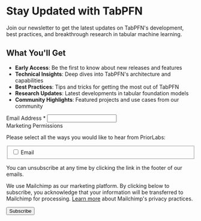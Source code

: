 # Stay Updated with TabPFN

Join our newsletter to get the latest updates on TabPFN's development, best practices, and breakthrough research in tabular machine learning.

## What You'll Get

- **Early Access**: Be the first to know about new releases and features
- **Technical Insights**: Deep dives into TabPFN's architecture and capabilities
- **Best Practices**: Tips and tricks for getting the most out of TabPFN
- **Research Updates**: Latest developments in tabular foundation models
- **Community Highlights**: Featured projects and use cases from our community

<div id="mc_embed_shell">
<link href="//cdn-images.mailchimp.com/embedcode/classic-061523.css" rel="stylesheet" type="text/css">
<style>
.grid-container {
    display: grid;
    grid-template-columns: repeat(auto-fit, minmax(250px, 1fr));
    gap: 1.5rem;
    margin: 2rem 0;
}

#mc_embed_signup {
    background: #ffffff;
    border-radius: 12px;
    box-shadow: 0 4px 6px rgba(0,0,0,0.05);
    padding: 2rem;
    margin: 2rem auto;
    width: 100%;
    max-width: none;
}

.mc-field-group {
    margin-bottom: 1.5rem;
}

.mc-field-group label {
    color: #374151;
    font-weight: 500;
    font-size: inherit;
    display: block;
    margin-bottom: 0.5rem;
}

.mc-field-group input,
.mc-field-group select {
    width: 100%;
    padding: 0.75rem;
    border: 1.5px solid #E5E7EB;
    border-radius: 8px;
    font-size: 1rem;
    transition: all 0.2s ease;
}

.mc-field-group input:focus,
.mc-field-group select:focus {
    border-color: #3B82F6;
    outline: none;
    box-shadow: 0 0 0 3px rgba(59, 130, 246, 0.1);
}

/* Improved checkbox styling */
.content__gdpr fieldset.mc_fieldset {
    border: none;
    padding: 0;
    margin: 1rem 0;
}

.content__gdpr .checkbox.subfield {
    display: flex;
    align-items: center;
    gap: 0.5rem;
    margin: 0.5rem 0;
    cursor: pointer;
}

.content__gdpr input[type="checkbox"] {
    appearance: none;
    -webkit-appearance: none;
    width: 1.25rem;
    height: 1.25rem;
    border: 1.5px solid #E5E7EB;
    border-radius: 4px;
    margin: 0;
    display: grid;
    place-content: center;
    cursor: pointer;
    transition: all 0.2s ease;
}

.content__gdpr input[type="checkbox"]:checked {
    background-color: #3B82F6;
    border-color: #3B82F6;
}

.content__gdpr input[type="checkbox"]:checked::before {
    content: "✓";
    color: white;
    font-size: inherit;
    font-weight: bold;
}

.content__gdpr input[type="checkbox"]:focus {
    outline: none;
    box-shadow: 0 0 0 3px rgba(59, 130, 246, 0.1);
}

#mc-embedded-subscribe {
    background-color: #3B82F6;
    color: white;
    padding: 0.75rem 2rem;
    border-radius: 8px;
    font-weight: 500;
    font-size: 1rem;
    border: none;
    cursor: pointer;
    transition: background-color 0.2s ease;
    width: 100%;
    margin-top: 1rem;
}

#mc-embedded-subscribe:hover {
    background-color: #2563EB;
}

.indicates-required {
    text-align: right;
    font-size: 0.875rem;
    color: #6B7280;
    margin-bottom: 1rem;
}

.asterisk {
    color: #EF4444;
    margin-left: 0.25rem;
}

.content__gdpr label {
    font-weight: 500;
    color: #374151;
    margin-bottom: 0.5rem;
    display: block;
}

.content__gdpr p,
.content__gdprLegal p {
    color: #6B7280;
    font-size: 0.875rem;
    margin: 0.5rem 0;
    line-height: 1.5;
}

#mergeRow-gdpr {
    margin-top: 1.5rem;
    padding-top: 1.5rem;
    border-top: 1px solid #E5E7EB;
}
</style>


<!-- Mailchimp Form Here -->
<div id="mc_embed_signup">
    <form action="https://priorlabs.us9.list-manage.com/subscribe/post?u=802a2610cb5a7f59daab4771a&amp;id=ca948f4735&amp;v_id=4623&amp;f_id=002feae3f0" method="post" id="mc-embedded-subscribe-form" name="mc-embedded-subscribe-form" class="validate" target="_blank">
        <div id="mc_embed_signup_scroll">
            <div class="mc-field-group">
                <label for="mce-EMAIL">Email Address <span class="asterisk">*</span></label>
                <input type="email" name="EMAIL" class="required email" id="mce-EMAIL" required value="">
            </div>
            <div id="mergeRow-gdpr" class="mergeRow gdpr-mergeRow content__gdprBlock mc-field-group">
                <div class="content__gdpr">
                    <label>Marketing Permissions</label>
                    <p>Please select all the ways you would like to hear from PriorLabs:</p>
                    <fieldset class="mc_fieldset gdprRequired mc-field-group" name="interestgroup_field">
                        <label class="checkbox subfield" for="gdpr41093">
                            <input type="checkbox" id="gdpr_41093" name="gdpr[41093]" class="gdpr" value="Y">
                            <span>Email</span>
                        </label>
                    </fieldset>
                    <p>You can unsubscribe at any time by clicking the link in the footer of our emails.</p>
                </div>
                <div class="content__gdprLegal">
                    <p>We use Mailchimp as our marketing platform. By clicking below to subscribe, you acknowledge that your information will be transferred to Mailchimp for processing. <a href="https://mailchimp.com/legal/terms">Learn more</a> about Mailchimp's privacy practices.</p>
                </div>
            </div>
            <div id="mce-responses" class="clear foot">
                <div class="response" id="mce-error-response" style="display: none;"></div>
                <div class="response" id="mce-success-response" style="display: none;"></div>
            </div>
            <div aria-hidden="true" style="position: absolute; left: -5000px;">
                <input type="text" name="b_802a2610cb5a7f59daab4771a_ca948f4735" tabindex="-1" value="">
            </div>
            <div class="optionalParent">
                <div class="clear foot">
                    <input type="submit" name="subscribe" id="mc-embedded-subscribe" class="button" value="Subscribe">
                </div>
            </div>
        </div>
    </form>
</div>
<script type="text/javascript" src="//s3.amazonaws.com/downloads.mailchimp.com/js/mc-validate.js"></script>
<script type="text/javascript">
(function($) {
    window.fnames = new Array();
    window.ftypes = new Array();
    fnames[0]='EMAIL';ftypes[0]='email';
    fnames[1]='FNAME';ftypes[1]='text';
    fnames[2]='LNAME';ftypes[2]='text';
    fnames[3]='ADDRESS';ftypes[3]='address';
    fnames[4]='PHONE';ftypes[4]='phone';
    fnames[5]='BIRTHDAY';ftypes[5]='birthday';
    fnames[7]='CSIZE';ftypes[7]='dropdown';
    fnames[8]='CWHY';ftypes[8]='radio';
    fnames[6]='CWEBSITE';ftypes[6]='url';
}(jQuery));
var $mcj = jQuery.noConflict(true);
</script>
</div>